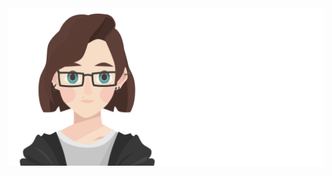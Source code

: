 <a href="https://rightonhana.me" title="@rightonhana's webpage" rel="noopener noreferrer" target="_blank" align="center">
	<img src="./avatar.svg" alt="@rightonhana svg animation" />
</a>